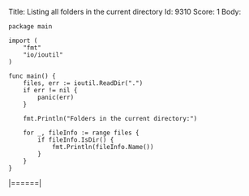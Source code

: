Title: Listing all folders in the current directory
Id: 9310
Score: 1
Body:
```
package main

import (
    "fmt"
    "io/ioutil"
)

func main() {
    files, err := ioutil.ReadDir(".")
    if err != nil {
        panic(err)
    }

    fmt.Println("Folders in the current directory:")

    for _, fileInfo := range files {
        if fileInfo.IsDir() {
            fmt.Println(fileInfo.Name())
        }
    }
}
```
|======|

